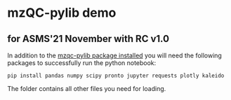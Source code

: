 # mzQC-pylib demo
## for ASMS'21 November with RC v1.0

In addition to the [mzqc-pylib package installed](https://github.com/MS-Quality-hub/mzqc-pylib/tree/v1.0.0#readme) you will need the following packages to successfully run the python notebook:
```
pip install pandas numpy scipy pronto jupyter requests plotly kaleido
```
The folder contains all other files you need for loading.